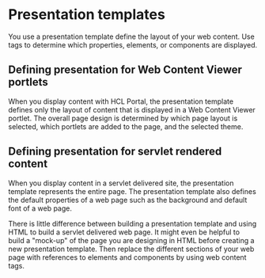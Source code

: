 # Presentation templates

You use a presentation template define the layout of your web content. Use tags to determine which properties, elements, or components are displayed.

## Defining presentation for Web Content Viewer portlets

When you display content with HCL Portal, the presentation template defines only the layout of content that is displayed in a Web Content Viewer portlet. The overall page design is determined by which page layout is selected, which portlets are added to the page, and the selected theme.

## Defining presentation for servlet rendered content

When you display content in a servlet delivered site, the presentation template represents the entire page. The presentation template also defines the default properties of a web page such as the background and default font of a web page.

There is little difference between building a presentation template and using HTML to build a servlet delivered web page. It might even be helpful to build a "mock-up" of the page you are designing in HTML before creating a new presentation template. Then replace the different sections of your web page with references to elements and components by using web content tags.

<!-- 
-   **[Page layout](../panel_help/wcm_dev_pres-temp_examples_layout.md)**  
You will use HTML to define the layout of a presentation template in the same way you use HTML to define the layout of a web page.
-   **[Page style](../wcm/wcm_dev_pres-temp_examples_style.md)**  
You use HTML to define the default properties of a presentation template in the same way you use HTML to define the default properties of a web page. -->


